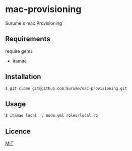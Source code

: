 mac-provisioning
====

Surume`s mac Provisioning

## Requirements

require gems
- itamae

## Installation

```bash
$ git clone git@github.com:Surume/mac-provisioning.git
```

## Usage

```bash
$ itamae local -y node.yml roles/local.rb
```

## Licence

[MIT](https://github.com/tcnksm/tool/blob/master/LICENCE)
